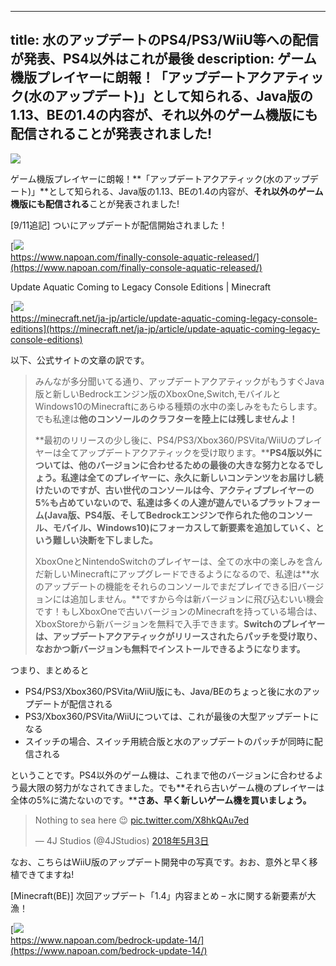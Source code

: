 
---
title: 水のアップデートのPS4/PS3/WiiU等への配信が発表、PS4以外はこれが最後
description: ゲーム機版プレイヤーに朗報！「アップデートアクアティック(水のアップデート)」として知られる、Java版の1.13、BEの1.4の内容が、それ以外のゲーム機版にも配信されることが発表されました!
---

![](https://cdn-ak.f.st-hatena.com/images/fotolife/s/sasigume/20210208/20210208103850.png)

ゲーム機版プレイヤーに朗報！**「アップデートアクアティック(水のアップデート)」**として知られる、Java版の1.13、BEの1.4の内容が、**それ以外のゲーム機版にも配信される**ことが発表されました!

\[9/11追記\] ついにアップデートが配信開始されました！

[![](https://cdn-ak.f.st-hatena.com/images/fotolife/s/sasigume/20210208/20210208091101.png)  
https://www.napoan.com/finally-console-aquatic-released/](https://www.napoan.com/finally-console-aquatic-released/)

Update Aquatic Coming to Legacy Console Editions | Minecraft

[![](https://cdn-ak.f.st-hatena.com/images/fotolife/s/sasigume/20210208/20210208115126.png)  
https://minecraft.net/ja-jp/article/update-aquatic-coming-legacy-console-editions](https://minecraft.net/ja-jp/article/update-aquatic-coming-legacy-console-editions)

以下、公式サイトの文章の訳です。

> みんなが多分聞いてる通り、アップデートアクアティックがもうすぐJava版と新しいBedrockエンジン版のXboxOne,Switch,モバイルとWindows10のMinecraftにあらゆる種類の水中の楽しみをもたらします。でも私達は**他のコンソールのクラフターを陸上には残しませんよ！**
> 
> **最初のリリースの少し後に、PS4/PS3/Xbox360/PSVita/WiiUのプレイヤーは全てアップデートアクアティックを受け取ります。****PS4版以外については、他のバージョンに合わせるための最後の大きな努力となるでしょう。**私達は全てのプレイヤーに、永久に新しいコンテンツをお届けし続けたいのですが、**古い世代のコンソールは今、アクティブプレイヤーの5%も占めていない**ので、私達は**多くの人達が遊んでいるプラットフォーム(Java版、PS4版、そしてBedrockエンジンで作られた他のコンソール、モバイル、Windows10)にフォーカスして新要素を追加していく、という難しい決断を下しました。**
> 
> XboxOneとNintendoSwitchのプレイヤーは、全ての水中の楽しみを含んだ新しいMinecraftにアップグレードできるようになるので、私達は**水のアップデートの機能をそれらのコンソールでまだプレイできる旧バージョンには追加しません。**ですから今は新バージョンに飛び込むいい機会です！もしXboxOneで古いバージョンのMinecraftを持っている場合は、XboxStoreから新バージョンを無料で入手できます。**Switchのプレイヤーは、アップデートアクアティックがリリースされたらパッチを受け取り、なおかつ新バージョンも無料でインストールできるようになります。**

つまり、まとめると

*   PS4/PS3/Xbox360/PSVita/WiiU版にも、Java/BEのちょっと後に水のアップデートが配信される
*   PS3/Xbox360/PSVita/WiiUについては、これが最後の大型アップデートになる
*   スイッチの場合、スイッチ用統合版と水のアップデートのパッチが同時に配信される

ということです。PS4以外のゲーム機は、これまで他のバージョンに合わせるよう最大限の努力がなされてきました。でも**それら古いゲーム機のプレイヤーは全体の5%に満たないのです。****さあ、早く新しいゲーム機を買いましょう。**

> Nothing to sea here 😉 [pic.twitter.com/X8hkQAu7ed](https://t.co/X8hkQAu7ed)
> 
> — 4J Studios (@4JStudios) [2018年5月3日](https://twitter.com/4JStudios/status/992061203219443712?ref_src=twsrc%5Etfw)

なお、こちらはWiiU版のアップデート開発中の写真です。おお、意外と早く移植できてますね!

\[Minecraft(BE)\] 次回アップデート「1.4」内容まとめ – 水に関する新要素が大漁！

[![](https://cdn-ak.f.st-hatena.com/images/fotolife/s/sasigume/20210208/20210208111334.png)  
https://www.napoan.com/bedrock-update-14/](https://www.napoan.com/bedrock-update-14/)
